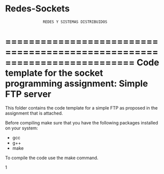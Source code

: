 # Redes-Sockets

                     REDES Y SISTEMAS DISTRIBUIDOS


==========================================================================
Code template for the socket programming assignment: Simple FTP server
==========================================================================

This folder contains the code template for a simple FTP as proposed 
in the assignment that is attached.

Before compiling make sure that you have the following packages installed
on your system:
- gcc
- g++
- make

To compile the code use the make command.

1
